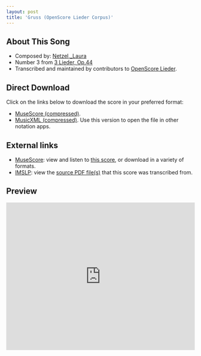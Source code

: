 ```yaml
---
layout: post
title: 'Gruss (OpenScore Lieder Corpus)'
---
```


## About This Song

- Composed by: [Netzel,_Laura](https://fourscoreandmore.org/openscore/lieder/Netzel,_Laura)
- Number 3 from [3 Lieder, Op.44](https://fourscoreandmore.org/openscore/lieder/Netzel,_Laura/3_Lieder,_Op.44)
- Transcribed and maintained by contributors to [OpenScore Lieder].

[OpenScore Lieder]: https://musescore.com/openscore-lieder-corpus

## Direct Download

Click on the links below to download the score in your preferred format:
- [MuseScore (compressed)](https://github.com/openscore/lieder/blob/main/scores/Netzel,_Laura/3_Lieder,_Op.44/3_Gruss/lc6660097.mscz?raw=true).
- [MusicXML (compressed)](https://github.com/openscore/lieder/blob/main/scores/Netzel,_Laura/3_Lieder,_Op.44/3_Gruss/lc6660097.mxl?raw=true). Use this version to open the file in other notation apps.

## External links

- [MuseScore]: view and listen to [this score][MuseScore], or download in a variety of formats.
- [IMSLP]: view the [source PDF file(s)][IMSLP] that this score was transcribed from.

[MuseScore]: https://musescore.com/score/6660097
[IMSLP]: https://imslp.org/wiki/Special:ReverseLookup/434411

## Preview

<iframe width="100%" height="394" src="https://musescore.com/openscore-lieder-corpus/scores/6660097/embed" frameborder="0" allowfullscreen allow="autoplay; fullscreen"></iframe>
